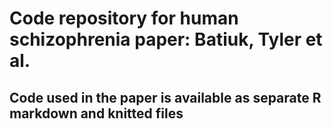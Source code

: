 # Code repository for human schizophrenia paper: Batiuk, Tyler et al.

## Code used in the paper is available as separate R markdown and knitted files
